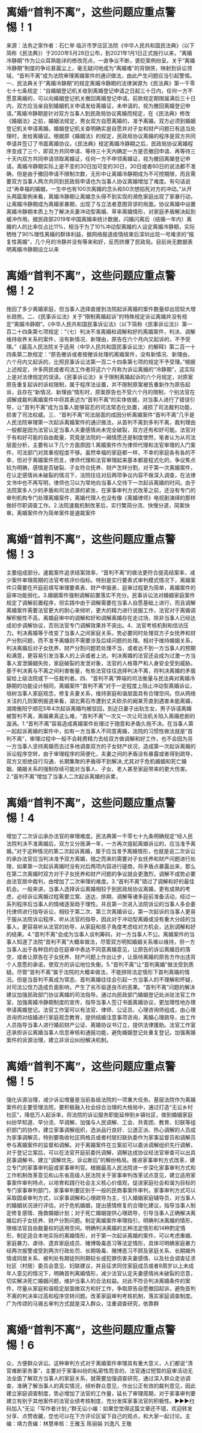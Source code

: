 # 离婚“首判不离”，这些问题应重点警惕！1

来源：法务之家作者：石仁举 临沂市罗庄区法院《中华人民共和国民法典》（以下简称《民法典》）于2020年5月28日公布，到2021年1月1日正式施行以来，“离婚冷静期”作为公众耳熟能详的修改亮点，一直争议不断，褒贬案例纷呈。关于“离婚冷静期”制度的争论甚嚣尘上，毫无疑问地成为“离婚难”的背锅侠，映射到诉讼领域，“首判不离”成为法院审理离婚案件的通识做法，由此产生问题应当引起警惕。一、民法典关于“离婚冷静期”的规定离婚冷静期的法律渊源为《民法典》第一千零七十七条规定：“自婚姻登记机关收到离婚登记申请之日起三十日内，任何一方不愿意离婚的，可以向婚姻登记机关撤回离婚登记申请。前款规定期限届满后三十日内，双方应当亲自到婚姻机关申请发给离婚证，未申请的，视为撤回离婚登记申请。”离婚冷静期是针对双方当事人到民政局协议离婚而规定，在《民法典》修改《婚姻法》之前，婚姻法规定，男女双方自愿离婚的，准予离婚。双方必须到婚姻登记机关申请离婚。婚姻登记机关查明确实是自愿并对子女和财产问题已有适当处理时，发给离婚证。根据原《婚姻法》的规定，民政局协议离婚的程序是双方共同申请并签订了书面离婚协议。《民法典》规定离婚冷静期之后，民政局协议离婚程序变成了三个，即双方共同申请、等待三十天内确定一方是否撤回申请、再等待三十天内双方共同申请领取离婚证，任何一方不申领离婚证，视为撤回离婚登记申请。离婚冷静期实际上是不变的30日加可变的30日，30日或者60日的说法都不准确，但是由于撤回申请不限制次数，无形中让离婚冷静期成为不可控期限，而且需要双方当事人两次共同到民政局申请也为当事人协议离婚增加了难度。有句话说过“再幸福的婚姻，一生中也有100次离婚的念头和50次想掐死对方的冲动。”从开头两篇案例来看，离婚冷静期让离婚念头得不到实现的濒危家庭出现了家暴行动，让离婚冷静期成为离婚家暴期，出现了与立法者意图背谬的局面。协议离婚中设置离婚冷静期本质上为了解决夫妻冲动型离婚、草率离婚情形，对家庭矛盾解决起到缓冲作用。据民政部2019年中国离婚率统计数据，闪婚闪离后（结婚一年内）离婚的人的比率仅占比11%，相当于为了10%冲动型离婚的人设定离婚冷静期，实际牺牲了90%理性离婚的群体利益，据网络报道疫情结束后深圳出现一号难求的“报复性离婚”，几个月的冷静并没有等来和好，反而挤爆了民政局。目前尚无数据表明离婚冷静期设立以来

# 离婚“首判不离”，这些问题应重点警惕！2

挽回了多少离婚家庭，但当事人选择直接到法院起诉离婚的案件数量却出现较大增长趋势。二、《民事诉讼法》关于“限制离婚起诉”的特殊规定诉讼离婚并没有规定“离婚冷静期”。《中华人民共和国民事诉讼法》（以下简称《民事诉讼法》）第一百二十四条第七项规定：“（七）判决不准离婚和调解和好的离婚案件，判决、调解维持收养关系的案件，没有新情况、新理由，原告在六个月内又起诉的，不予受理。”《最高人民法院关于适用〈中华人民共和国民事诉讼法〉的解释》第二百一十四条第二款规定：“原告撤诉或者按撤诉处理的离婚案件，没有新情况、新理由，六个月内又起诉的，比照民事诉讼法第一百二十四条第七项的规定不予受理。”根据上述规定，许多网民或者司法工作者将这六个月称为诉讼离婚的“冷静期”，这实际上是对法律规定的误读。《民事诉讼法》关于限制离婚起诉的六个月规定，对原案原告重复起诉的诉权限制，属于程序法设置，并不限制原案被告重新作为原告起诉，且存在“新情况、新理由”情形时，原案原告也不受六个月的限制，个别法官在调解或裁判离婚案件中将其表述为“首判不离”的实体依据，对当事人进行了错误引导，让“首判不离”成为当事人能够容忍的司法常态化处置，减损了司法裁判功能，损害了司法权威。三、“首判不离”司法层面的成因分析离婚案件“首判不离”几乎是人民法院审理第一次起诉离婚案件的通识做法，从首判不离到多判不离，裁判理由一般都是因为法官认定当事人夫妻感情尚未完全破裂，双方还有和好可能。法官对于有和好可能的自由裁量，究竟是法院的一厢情愿还是制度使然，笔者认为从司法层面分析，主要有以下几个方面原因:1.离婚案件作为律师代理和法官审理的入门案件，司法部门对其重视程度不够。虽然幸福的家庭都一样，不幸的家庭各有各的不幸，但对于离婚案件而言，律师代理和法官审理起来基本都是程式化的，争议焦点较为明确，感情是否破裂、子女符合抚养、财产怎样分割，对于第一次离婚案件，在认定感情尚未破裂的情况下，法院往往对后两项争议内容不做深入调查，在法律文书中也不再写明，律师也习以为常地向当事人交待下一次起诉离婚的时间。由于法院案多人少的矛盾和司法资源的紧张，在家事审判方式改革之前，还没有专门的审判机构专门处理离婚案件，离婚代理人也没有像《离婚律师》电视剧演绎的那样做好尽职调查工作。2.法院速裁机制改革后，实行繁简分流、快慢分道，简案快审。离婚案件作为简单案件是速裁案件

# 离婚“首判不离”，这些问题应重点警惕！3

主要组成部分。速裁案件追求结案效率，“首判不离”的做法更符合提高结案率，减少案件审理周期的法官考核评价指标。特别是实行要素式审判模式情况下，离婚案件只需要在开庭前填写审理要素表、财产申报表，庭审过程更为简单，离婚案件的庭审功能弱化。3.婚姻案件强制调解前置落实不充分。民事诉讼法对婚姻家庭案件规定了调解前置程序，但实践中由于调解需要在当事人自愿基础上进行，而且调解离婚案件需要法官更大的耐心来倾听，更大的精力进行说服工作，法官对于离婚调解积极性不高，离婚庭审中的调解和好和调解离婚存在走过场，除非当事人已经达成初步调解协议，否则法官专门调解效果并不突出。4、法官考核机制和信访压力。判决离婚等于改变了当事人之间家庭关系，势必要同时处理双方子女抚养和财产分割问题，而不准予离婚则不需要涉及后续问题的处理。相对于维持婚姻关系，判决离婚后对子女抚养、财产分割问题若处理不当，或者达不到一方当事人的预期和满意，更容易引发当事人的上诉或者上访。判决离婚的法官还会成为过激一方当事人宣泄婚姻失败，家庭破裂的发泄对象，法官的人格尊严和人身安全受到威胁。基于判决离与不离之间利害衡量，有些法官往往选择判决不离，将判决离婚的矛盾留给上级法院或下一任裁判者。四、“首判不离”弊端的司法衡量与民法典对离婚冷静期的功能设计相同，离婚案件“首判不离”对于一定程度上阻止冲动型离婚诉讼，培树当事人家庭观念，修复夫妻关系，维持家庭和谐层面具有合理空间。但从网络关注的几则案例报道来看，湖北黄石市遭到丈夫砍杀的阚某芳直到遇害未能离婚，湖南衡阳宁顺花5年4次起诉离婚均被驳回，到近日妻子出轨生女，男子诉请离婚被暂判不离，离婚果真这么难，“首判不离”一次又一次让司法机关陷入离婚悲剧的漩涡。1.“首判不离”容易造成离婚案件处理过于随意和矛盾久拖不决。在当事人第一起起诉离婚的案件中，如有一方当事人不同意离婚，法院的习惯性做法就是“首判不离”，审理过程中一般不会耗费精力去给双方做调解和好工作，也不会因为另一方当事人坚持离婚而去过多地调查双方的子女财产状况，造成第一次起诉离婚的诉讼程序空转，由于审理程序的简便化，夫妻之间的矛盾没有暴露或者得到疏导，双方又拒绝自行沟通，长期集聚的矛盾得不到解决,尤其对于危机婚姻和死亡婚姻，婚姻关系的强制存续可能对当事人、子女、老人甚至家庭带来的更大伤害。2.“首判不离”增加了当事人二次起诉离婚的诉累，

# 离婚“首判不离”，这些问题应重点警惕！4

增加了二次诉讼承办法官的审理难度。民法典第一千零七十九条明确规定“经人民法院判决不准离婚后，双方又分居满一年，一方再次提起离婚诉讼的，应当准予离婚。”对于这种情况的第二次起诉离婚，属于应当准予离婚情形，也就是说二次诉讼的承办法官应当判决准予双方离婚，随之而来的需要对子女抚养和财产问题进行处理，如果第一次起诉离婚时没有对后两项内容进行磋商，将矛盾点暴露出来，那么在第二次离婚时双方对于子女抚养和财产问题的争议就会更激烈，调解不成势必要由法官居中裁判，由增加了二次审理的难度。3.“首判不离”错过了调解和好的最佳机会。一般来讲，当事人选择诉讼离婚相较于到民政局协议离婚，更有成熟的考虑，必经诉讼离婚过程需要立案、送达、排期、调解等诸多庭前准备活动，经过一系列程序后当事人的情绪逐渐趋于理性。并且第一次进入法院诉讼的当事人多会委托律师进行指导诉讼，相较于第二次、第三次离婚诉讼，第一次起诉的当事人更易于服从法院诉讼程序，听从法官的指导，因此对于冲动型离婚或没有重大分歧的当事人，更容易听从法官的劝导，从家庭和孩子角度考虑给对方机会，达到调解和好的结果。4.“首判不离”会成为当事人谈判筹码，对一方当事人不公。离婚案件的当事人知道了法院“首判不离”大概率做法，尽管双方明知婚姻关系难以维持，但一方当事人出于各种目的会在庭审中表达不同意离婚意见，让原告的诉讼离婚目的落空，或者让原告在子女抚养、财产问题上作出让步，让亟待离婚的原告方作出违背个人意愿的承诺，使双方的诉讼地位失衡。5.“首判不离”让“首判离婚”做法受到质疑。尽管“首判不离”属于法院的大概率做法，不能排除法定情形下首判离婚的情况。但是当首判不离成为常态，首判离婚往往会引起一方当事人的不理解和怀疑，对司法公信力造成负面影响，产生了劣币驱逐良币的恶果。“首判不离”问题的解决建议加强民政部门协议离婚的司法指导。通过向民政部门婚姻登记处派驻法官工作室，加强离婚冷静期制度的宣传，指导当事人签订书面离婚协议，更加理性地办理申请离婚登记。法官工作室可以有法官、律师、公证员、心理咨询师组成，由心理咨询师对结婚进行家庭观念教育，提供结婚注意事项咨询，离婚心理疏导，由工作人员指导当事人进行婚前财产公证、离婚协议书订立，提供法律援助。法官工作室还承担诉讼离婚当事人信息审核和通报功能，避免婚姻登记处重复登记。加强离婚案件的诉源治理，建立非诉讼纠纷解决机制。

# 离婚“首判不离”，这些问题应重点警惕！5

强化诉源治理，减少诉讼增量是当前各级法院的一项重大任务。基层法院作为离婚案件的主要受理法院，要积极融入社会综合治理的大格局中，通过打造“无讼乡村社区”，降低万人起诉率，将法院的诉讼服务职能延伸到乡镇社区，做到婚姻家庭纠纷早知道、早分流、早调解，加强与人民调解、工会、共青团、教育、妇联等组织部门的协作，建立家事调解组织，选派品行良好、公道正派、热心调解的人员成为家事调解员，特别要吸收社区网格员或者村居妇联执委作为家事监督员和调解员参与离婚案件的监督和调解。对于离婚案件在立案前可以委派调解组织先行调解，对于登记立案后，可以在法官开庭前委托调解，调解达成协议经法官审查可以出具民事调解书，建立“调解优先，诉讼断后”的解纷格局。推进家事审判方式改革，建立专门的家事审判庭或家事审判官。根据最高人民法院进一步深化家事审判方式和工作机制改革意见和山东省高级人民法院关于家事审判改革试点意见，建立适用家事案件审判特点，以培育和践行社会主义核心价值观，促进家庭社会和谐为目标的专门家事审判部门，家事审判要区别于一般的民商事案件审判，家事审判方式可以采取圆桌审判方式，以家事调解和心理疏导为主，引入婚姻家庭辅导员，对当事人的婚姻状况进行评估，对于危机婚姻，提出感情修复的合理化建议，指导当事人制定修复感情、挽救婚姻计划；对于死亡婚姻提供心理疏导，引导当事人正确解决离婚后的子女抚养、财产分割问题。制定离婚案件审理指引，明确判决离婚的情形，限缩法官自由裁量权的适用空间。明确判决离婚的五种法定情形和14种酌定情形，制定适合本地实际的离婚情形，对于第一次起诉离婚的案件，可以考虑重婚、家庭暴力、虐待、遗弃家庭成员、赌博吸毒恶习等法定情形，具体可明确家庭暴力经两次报警或受到两次行政处罚、长期吸毒、赌博恶习不顾及家庭关系、长期婚外情或同居关系、被判处有期徒刑刑期较长或犯罪伤害夫妻感情、以及社会调查征求社区（村居）委员会意见、妇联建议，并且征求同住家庭成员或者8周岁以上未成年人意见的情况下，明确首判离婚情形，减少法官认定夫妻感情尚未破裂的恣意，切实解决死亡婚姻问题，维护当事人的合法权益。对此不符合判决离婚条件的案件，尽量从家庭和谐稳定层面做双方和好工作，争取原告自愿撤回起诉，避免首判不离的判决率过高和程序空转问题。改革家庭审判考核机制，落实家庭调查制度。广为传颂的马锡五审判方式就是深入群众，注重调查研究，依靠群

# 离婚“首判不离”，这些问题应重点警惕！6

众，方便群众诉讼。这种审判方式对于离婚案件审理具有重大意义，人们都说“清官难断家务事”，主要对于家事纠纷的私密性而言的，法官通过短暂的庭审活动无法全面了解双方当事人的家庭关系，就需要加强调查研究，通过深入群众走访调查，准确了解当事人的真实情况，倾听群众意见，作出公正有效的裁判意见，因此建立家庭调查制度，势必增加了法官的工作量，延长了审理周期，对于家事审判要建立有别于其他案件的法官业绩考核制度，充分发挥家事法官的积极性。►►►扫码加入“无讼「写作者计划」”群无讼小编：如果您觉得这篇文章还不错，欢迎转发分享、点赞收藏，您也可以在下方评论区留下自己的观点，和大家一起讨论。主编：靖力责编：林慧审核：王雅玉 陈丽娟 刘逸凡 王敬

